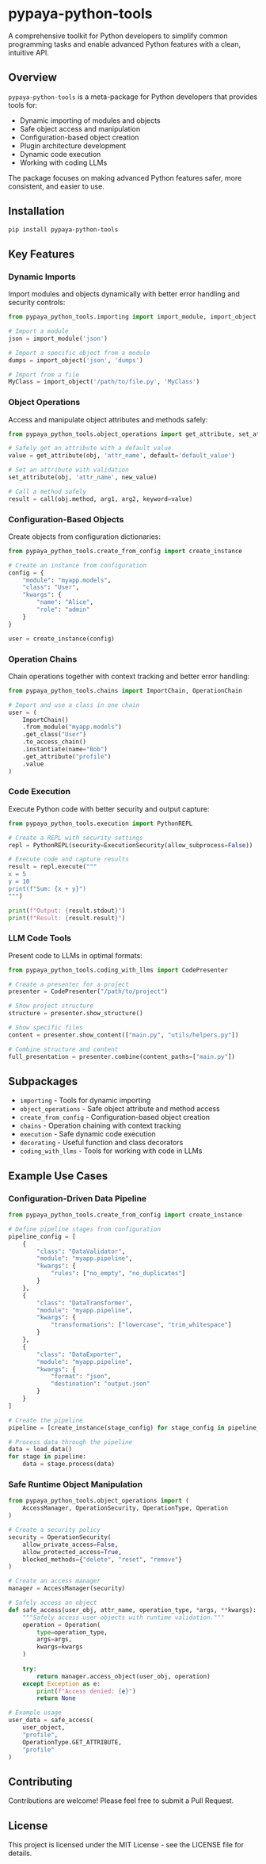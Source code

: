 # pypaya-python-tools

A comprehensive toolkit for Python developers to simplify common programming tasks and enable advanced Python features with a clean, intuitive API.

## Overview

`pypaya-python-tools` is a meta-package for Python developers that provides tools for:

- Dynamic importing of modules and objects
- Safe object access and manipulation
- Configuration-based object creation
- Plugin architecture development
- Dynamic code execution
- Working with coding LLMs

The package focuses on making advanced Python features safer, more consistent, and easier to use.

## Installation

```bash
pip install pypaya-python-tools
```

## Key Features

### Dynamic Imports

Import modules and objects dynamically with better error handling and security controls:

```python
from pypaya_python_tools.importing import import_module, import_object

# Import a module
json = import_module('json')

# Import a specific object from a module
dumps = import_object('json', 'dumps')

# Import from a file
MyClass = import_object('/path/to/file.py', 'MyClass')
```

### Object Operations

Access and manipulate object attributes and methods safely:

```python
from pypaya_python_tools.object_operations import get_attribute, set_attribute, call

# Safely get an attribute with a default value
value = get_attribute(obj, 'attr_name', default='default_value')

# Set an attribute with validation
set_attribute(obj, 'attr_name', new_value)

# Call a method safely
result = call(obj.method, arg1, arg2, keyword=value)
```

### Configuration-Based Objects

Create objects from configuration dictionaries:

```python
from pypaya_python_tools.create_from_config import create_instance

# Create an instance from configuration
config = {
    "module": "myapp.models",
    "class": "User",
    "kwargs": {
        "name": "Alice",
        "role": "admin"
    }
}

user = create_instance(config)
```

### Operation Chains

Chain operations together with context tracking and better error handling:

```python
from pypaya_python_tools.chains import ImportChain, OperationChain

# Import and use a class in one chain
user = (
    ImportChain()
    .from_module("myapp.models")
    .get_class("User")
    .to_access_chain()
    .instantiate(name="Bob")
    .get_attribute("profile")
    .value
)
```

### Code Execution

Execute Python code with better security and output capture:

```python
from pypaya_python_tools.execution import PythonREPL

# Create a REPL with security settings
repl = PythonREPL(security=ExecutionSecurity(allow_subprocess=False))

# Execute code and capture results
result = repl.execute("""
x = 5
y = 10
print(f"Sum: {x + y}")
""")

print(f"Output: {result.stdout}")
print(f"Result: {result.result}")
```

### LLM Code Tools

Present code to LLMs in optimal formats:

```python
from pypaya_python_tools.coding_with_llms import CodePresenter

# Create a presenter for a project
presenter = CodePresenter("/path/to/project")

# Show project structure
structure = presenter.show_structure()

# Show specific files
content = presenter.show_content(["main.py", "utils/helpers.py"])

# Combine structure and content
full_presentation = presenter.combine(content_paths=["main.py"])
```

## Subpackages

- `importing` - Tools for dynamic importing
- `object_operations` - Safe object attribute and method access
- `create_from_config` - Configuration-based object creation
- `chains` - Operation chaining with context tracking
- `execution` - Safe dynamic code execution
- `decorating` - Useful function and class decorators
- `coding_with_llms` - Tools for working with code in LLMs

## Example Use Cases

### Configuration-Driven Data Pipeline

```python
from pypaya_python_tools.create_from_config import create_instance

# Define pipeline stages from configuration
pipeline_config = [
    {
        "class": "DataValidator",
        "module": "myapp.pipeline",
        "kwargs": {
            "rules": ["no_empty", "no_duplicates"]
        }
    },
    {
        "class": "DataTransformer",
        "module": "myapp.pipeline",
        "kwargs": {
            "transformations": ["lowercase", "trim_whitespace"]
        }
    },
    {
        "class": "DataExporter",
        "module": "myapp.pipeline",
        "kwargs": {
            "format": "json",
            "destination": "output.json"
        }
    }
]

# Create the pipeline
pipeline = [create_instance(stage_config) for stage_config in pipeline_config]

# Process data through the pipeline
data = load_data()
for stage in pipeline:
    data = stage.process(data)
```

### Safe Runtime Object Manipulation

```python
from pypaya_python_tools.object_operations import (
    AccessManager, OperationSecurity, OperationType, Operation
)

# Create a security policy
security = OperationSecurity(
    allow_private_access=False,
    allow_protected_access=True,
    blocked_methods={"delete", "reset", "remove"}
)

# Create an access manager
manager = AccessManager(security)

# Safely access an object
def safe_access(user_obj, attr_name, operation_type, *args, **kwargs):
    """Safely access user objects with runtime validation."""
    operation = Operation(
        type=operation_type,
        args=args,
        kwargs=kwargs
    )
    
    try:
        return manager.access_object(user_obj, operation)
    except Exception as e:
        print(f"Access denied: {e}")
        return None

# Example usage
user_data = safe_access(
    user_object, 
    "profile", 
    OperationType.GET_ATTRIBUTE, 
    "profile"
)
```

## Contributing

Contributions are welcome! Please feel free to submit a Pull Request.

## License

This project is licensed under the MIT License - see the LICENSE file for details.
